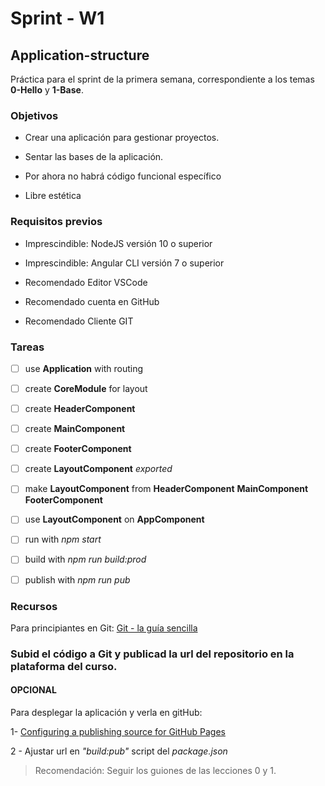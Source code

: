 # Sprint - W1

## Application-structure

Práctica para el sprint de la primera semana, correspondiente a los temas **0-Hello** y **1-Base**.

### Objetivos

- Crear una aplicación para gestionar proyectos.

- Sentar las bases de la aplicación.

- Por ahora no habrá código funcional específico

- Libre estética

### Requisitos previos

- Imprescindible: NodeJS versión 10 o superior

- Imprescindible: Angular CLI versión 7 o superior

- Recomendado Editor VSCode

- Recomendado cuenta en GitHub

- Recomendado Cliente GIT

### Tareas

- [ ] use **Application** with routing
- [ ] create **CoreModule** for layout
- [ ] create **HeaderComponent**
- [ ] create **MainComponent**
- [ ] create **FooterComponent**
- [ ] create **LayoutComponent** _exported_
- [ ] make **LayoutComponent** from  **HeaderComponent** **MainComponent** **FooterComponent**
- [ ] use **LayoutComponent** on **AppComponent**
- [ ] run with _npm start_
- [ ] build with _npm run build:prod_
- [ ] publish with _npm run pub_


### Recursos

Para principiantes en Git:
[Git - la guía sencilla](http://rogerdudler.github.io/git-guide/index.es.html)


### Subid el código a Git y publicad la url del repositorio en la plataforma del curso.

#### OPCIONAL

Para desplegar la aplicación y verla en gitHub:

1- [Configuring a publishing source for GitHub Pages](https://help.github.com/en/articles/configuring-a-publishing-source-for-github-pages#publishing-your-github-pages-site-from-a-docs-folder-on-your-master-branch)

2 - Ajustar url en _"build:pub"_ script del _package.json_


> Recomendación: Seguir los guiones de las lecciones 0 y 1.